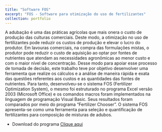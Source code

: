 ```yaml
---
title: "Software FOS"
excerpt: "FOS - Software para otimização do uso de fertilizantes"
collection: portfolio
---
```


A adubação é uma das práticas agrícolas que mais onera o custo de
produção das culturas comerciais. Deste modo, a otimização no uso de
fertilizantes pode reduzir os custos de produção e elevar o lucro do
produtor. Em lavouras comerciais, na compra das formulações mistas, o
produtor pode reduzir o custo de aquisição ao optar por fontes de
nutrientes que atendam as necessidades agronômicas ao menor custo e com
o maior nível de concentração. Desse modo para apoiar esse processo de
tomada de decisão, este trabalho teve por objetivo desenvolver uma
ferramenta que realize os cálculos e a análise de maneira rápida e exata
das questões referentes aos custos e as quantidades das fontes de
nutrientes. Para tanto, desenvolveu-se o sistema FOS (Fertilizer
Optimization System), o mesmo foi estruturado no programa Excel versão
2003 (Microsoft Office) e os comandos macros foram implementados na
linguagem de programação Visual Basic. Seus resultados foram comparados
por meio do programa “Fertilizer Chooser”. O sistema FOS apresenta-se
como uma ferramenta para seleção e quantificação de fertilizantes para
composição de misturas de adubos. 

- Download do programa [Clique aqui](https://sites.google.com/site/zownloads/home/software/FOS_SHEET.xls?attredirects=0&d=1)

